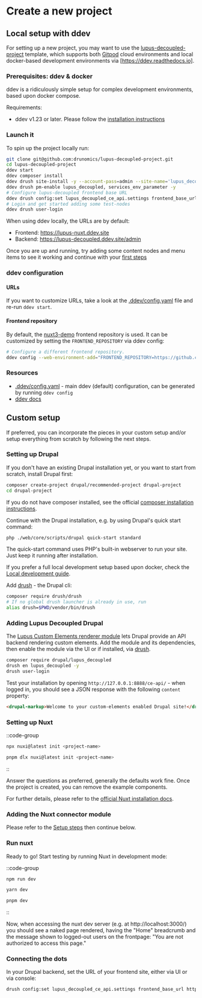# Create a new project

## Local setup with ddev

For setting up a new project, you may want to use the [lupus-decoupled-project](https://github.com/drunomics/lupus-decoupled-project/) template, which supports both [Gitpod](https://gitpod.io)
cloud environments and local docker-based development environments via [https://ddev.readthedocs.io].

### Prerequisites: ddev & docker

ddev is a ridiculously simple setup for complex development environments, based upon docker compose.

Requirements:
* ddev v1.23 or later. Please follow the [installation instructions](https://ddev.readthedocs.io/en/latest/users/install/ddev-installation/)

### Launch it

To spin up the project locally run:

```bash
git clone git@github.com:drunomics/lupus-decoupled-project.git
cd lupus-decoupled-project
ddev start
ddev composer install
ddev drush site-install -y --account-pass=admin --site-name='lupus_decoupled' standard
ddev drush pm-enable lupus_decoupled, services_env_parameter -y
# Configure lupus-decoupled frontend base URL
ddev drush config:set lupus_decoupled_ce_api.settings frontend_base_url https://lupus-nuxt.ddev.site -y
# Login and get started adding some test-nodes
ddev drush user-login
```

When using ddev locally, the URLs are by default:

  * Frontend: https://lupus-nuxt.ddev.site
  * Backend: https://lupus-decoupled.ddev.site/admin


Once you are up and running, try adding some content nodes and menu items to see it working and continue with your [first steps](/get-started/first-steps)


### ddev configuration

#### URLs

If you want to customize URLs, take a look at the [.ddev/config.yaml](https://github.com/drunomics/lupus-decoupled-project/blob/main/.ddev/config.yaml) file and re-run `ddev start`.

#### Frontend repository

By default, the [nuxt3-demo](https://github.com/drunomics/lupus-decoupled-nuxt3-demo) frontend repository is used. It can be customized by setting the `FRONTEND_REPOSITORY` via ddev config:

```bash
# Configure a different frontend repository.
ddev config --web-environment-add="FRONTEND_REPOSITORY=https://github.com/drunomics/lupus-decoupled-nuxt3-demo"
```


### Resources

* [.ddev/config.yaml](https://github.com/drunomics/lupus-decoupled-project/blob/main/.ddev/config.yaml) - main ddev (default) configuration, can be generated by running `ddev config`
* [ddev docs](https://ddev.readthedocs.io)


## Custom setup

If preferred, you can incorporate the pieces in your custom setup and/or setup everything from scratch by following the next steps.

### Setting up Drupal

If you don't have an existing Drupal installation yet, or you want to start from scratch,
install Drupal first:

```bash
composer create-project drupal/recommended-project drupal-project
cd drupal-project
```

If you do not have composer installed, see the official [composer installation instructions](https://getcomposer.org/download/).

Continue with the Drupal installation, e.g. by using Drupal's quick start command:
```bash
php ./web/core/scripts/drupal quick-start standard
```

The quick-start command uses PHP's built-in webserver to run your site. Just keep it running after installation.

If you prefer a full local development setup based upon docker, check the
[Local development guide](https://www.drupal.org/docs/official_docs/local-development-guide).

Add [drush](https://drush.org) - the Drupal cli:

```bash
composer require drush/drush
# If no global drush launcher is already in use, run
alias drush=$PWD/vendor/bin/drush
```

### Adding Lupus Decoupled Drupal

The [Lupus Custom Elements renderer module](https://www.drupal.org/project/lupus_ce_renderer) lets Drupal provide
an API backend rendering custom elements. Add the module and its dependencies, then enable the module
via the UI or if installed, via [drush](https://drush.org).

```bash
composer require drupal/lupus_decoupled
drush en lupus_decoupled -y
drush user-login
```

Test your installation by opening `http://127.0.0.1:8888/ce-api/` - when logged in,
you should see a JSON response with the following `content` property:

```html
<drupal-markup>Welcome to your custom-elements enabled Drupal site!</drupal-markup>
```

### Setting up Nuxt


::code-group
  ```bash [npx]
  npx nuxi@latest init <project-name>
  ```

  ```bash [pnpm]
  pnpm dlx nuxi@latest init <project-name>
  ```
::

Answer the questions as preferred, generally the defaults work fine.
Once the project is created, you can remove the example components.

For further details, please refer to the [official Nuxt installation docs](https://nuxt.com/docs/getting-started/installation).


### Adding the Nuxt connector module

Please refer to the [Setup steps](/nuxt/setup) then continue below.

### Run nuxt

Ready to go! Start testing by running Nuxt in development mode:

::code-group
  ```bash [npm]
  npm run dev
  ```
  ```bash [yarn]
  yarn dev
  ```
  ```bash [pnpm]
  pnpm dev
  ```
::

Now, when accessing the nuxt dev server (e.g. at http://localhost:3000/)
you should see a naked page rendered, having the "Home" breadcrumb
and the message shown to logged-out users on the frontpage:
"You are not authorized to access this page."

### Connecting the dots

In your Drupal backend, set the URL of your frontend site, either via UI or via console:

```bash
drush config:set lupus_decoupled_ce_api.settings frontend_base_url http://localhost:3000 -y
```
